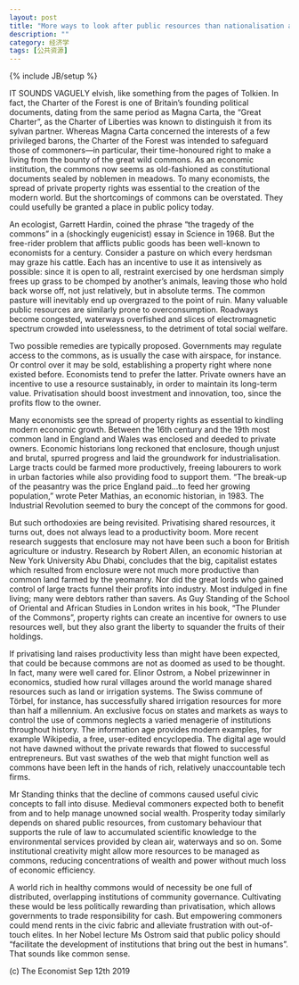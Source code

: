 ```yaml
---
layout: post
title: "More ways to look after public resources than nationalisation and privatisation"
description: ""
category: 经济学
tags: [公共资源]
---
```

{% include JB/setup %}



<p>IT SOUNDS VAGUELY elvish, like something from the pages of Tolkien. In fact, the Charter of the Forest is one of Britain’s founding political documents, dating from the same period as Magna Carta, the “Great Charter”, as the Charter of Liberties was known to distinguish it from its sylvan partner. Whereas Magna Carta concerned the interests of a few privileged barons, the Charter of the Forest was intended to safeguard those of commoners—in particular, their time-honoured right to make a living from the bounty of the great wild commons. As an economic institution, the commons now seems as old-fashioned as constitutional documents sealed by noblemen in meadows. To many economists, the spread of private property rights was essential to the creation of the modern world. But the shortcomings of commons can be overstated. They could usefully be granted a place in public policy today.</p>

<p>An ecologist, Garrett Hardin, coined the phrase “the tragedy of the commons” in a (shockingly eugenicist) essay in Science in 1968. But the free-rider problem that afflicts public goods has been well-known to economists for a century. Consider a pasture on which every herdsman may graze his cattle. Each has an incentive to use it as intensively as possible: since it is open to all, restraint exercised by one herdsman simply frees up grass to be chomped by another’s animals, leaving those who hold back worse off, not just relatively, but in absolute terms. The common pasture will inevitably end up overgrazed to the point of ruin. Many valuable public resources are similarly prone to overconsumption. Roadways become congested, waterways overfished and slices of electromagnetic spectrum crowded into uselessness, to the detriment of total social welfare.</p>

<p>Two possible remedies are typically proposed. Governments may regulate access to the commons, as is usually the case with airspace, for instance. Or control over it may be sold, establishing a property right where none existed before. Economists tend to prefer the latter. Private owners have an incentive to use a resource sustainably, in order to maintain its long-term value. Privatisation should boost investment and innovation, too, since the profits flow to the owner.</p>
<p>Many economists see the spread of property rights as essential to kindling modern economic growth. Between the 16th century and the 19th most common land in England and Wales was enclosed and deeded to private owners. Economic historians long reckoned that enclosure, though unjust and brutal, spurred progress and laid the groundwork for industrialisation. Large tracts could be farmed more productively, freeing labourers to work in urban factories while also providing food to support them. “The break-up of the peasantry was the price England paid…to feed her growing population,” wrote Peter Mathias, an economic historian, in 1983. The Industrial Revolution seemed to bury the concept of the commons for good.</p>
<p>But such orthodoxies are being revisited. Privatising shared resources, it turns out, does not always lead to a productivity boom. More recent research suggests that enclosure may not have been such a boon for British agriculture or industry. Research by Robert Allen, an economic historian at New York University Abu Dhabi, concludes that the big, capitalist estates which resulted from enclosure were not much more productive than common land farmed by the yeomanry. Nor did the great lords who gained control of large tracts funnel their profits into industry. Most indulged in fine living; many were debtors rather than savers. As Guy Standing of the School of Oriental and African Studies in London writes in his book, “The Plunder of the Commons”, property rights can create an incentive for owners to use resources well, but they also grant the liberty to squander the fruits of their holdings.</p>
<p>If privatising land raises productivity less than might have been expected, that could be because commons are not as doomed as used to be thought. In fact, many were well cared for. Elinor Ostrom, a Nobel prizewinner in economics, studied how rural villages around the world manage shared resources such as land or irrigation systems. The Swiss commune of Törbel, for instance, has successfully shared irrigation resources for more than half a millennium. An exclusive focus on states and markets as ways to control the use of commons neglects a varied menagerie of institutions throughout history. The information age provides modern examples, for example Wikipedia, a free, user-edited encyclopedia. The digital age would not have dawned without the private rewards that flowed to successful entrepreneurs. But vast swathes of the web that might function well as commons have been left in the hands of rich, relatively unaccountable tech firms.</p>
<p>Mr Standing thinks that the decline of commons caused useful civic concepts to fall into disuse. Medieval commoners expected both to benefit from and to help manage unowned social wealth. Prosperity today similarly depends on shared public resources, from customary behaviour that supports the rule of law to accumulated scientific knowledge to the environmental services provided by clean air, waterways and so on. Some institutional creativity might allow more resources to be managed as commons, reducing concentrations of wealth and power without much loss of economic efficiency.</p>
<p>A world rich in healthy commons would of necessity be one full of distributed, overlapping institutions of community governance. Cultivating these would be less politically rewarding than privatisation, which allows governments to trade responsibility for cash. But empowering commoners could mend rents in the civic fabric and alleviate frustration with out-of-touch elites. In her Nobel lecture Ms Ostrom said that public policy should “facilitate the development of institutions that bring out the best in humans”. That sounds like common sense.</p>
<p> </p>


<p> </p>

<p> </p>










<p> </p>
<p>(c) The Economist Sep 12th 2019 </p>




















